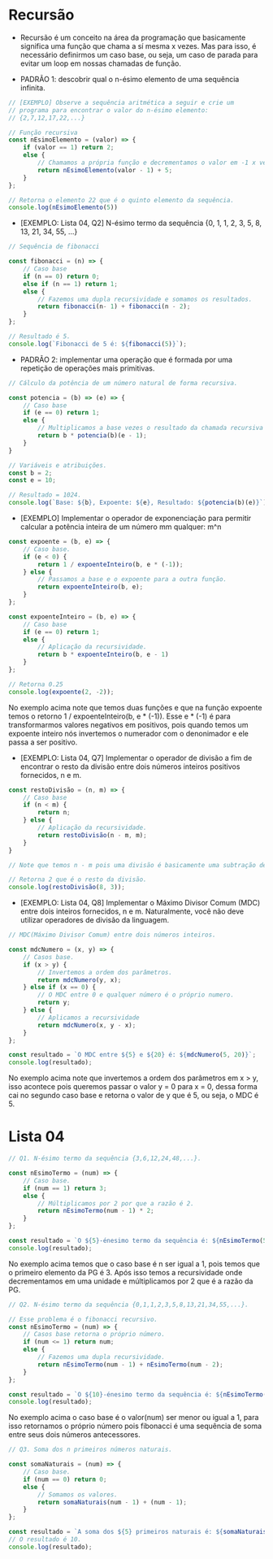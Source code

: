 # Recursão

- Recursão é um conceito na área da programação que basicamente significa uma função que chama a sí mesma x vezes. Mas para isso, é necessário definirmos um caso base, ou seja, um caso de parada para evitar um loop em nossas chamadas de função.

* PADRÃO 1: descobrir qual o n-ésimo elemento de uma sequência infinita.

````js
// [EXEMPLO] Observe a sequência aritmética a seguir e crie um 
// programa para encontrar o valor do n-ésimo elemento: 
// {2,7,12,17,22,...}

// Função recursiva
const nEsimoElemento = (valor) => {
    if (valor == 1) return 2;
    else {
        // Chamamos a própria função e decrementamos o valor em -1 x vezes.
        return nEsimoElemento(valor - 1) + 5;
    }
};

// Retorna o elemento 22 que é o quinto elemento da sequência.
console.log(nEsimoElemento(5))
````

* [EXEMPLO: Lista 04, Q2] N-ésimo termo da sequência {0, 1, 1, 2, 3, 5, 8, 13, 21, 34, 55, ...}
````js
// Sequência de fibonacci

const fibonacci = (n) => {
    // Caso base
    if (n == 0) return 0;
    else if (n == 1) return 1;
    else {
        // Fazemos uma dupla recursividade e somamos os resultados.
        return fibonacci(n- 1) + fibonacci(n - 2);
    }
};

// Resultado é 5.
console.log(`Fibonacci de 5 é: ${fibonacci(5)}`);
````
* PADRÃO 2: implementar uma operação que é formada por uma repetição de operações mais primitivas.
````js
// Cálculo da potência de um número natural de forma recursiva.

const potencia = (b) => (e) => {
    // Caso base
    if (e == 0) return 1;
    else {
        // Multiplicamos a base vezes o resultado da chamada recursiva n vezes.
        return b * potencia(b)(e - 1);
    }
}

// Variáveis e atribuições.
const b = 2;
const e = 10;

// Resultado = 1024.
console.log(`Base: ${b}, Expoente: ${e}, Resultado: ${potencia(b)(e)}`);
````

* [EXEMPLO] Implementar o operador de exponenciação para permitir calcular a potência inteira de um número mm qualquer: m^n

````js
const expoente = (b, e) => {
    // Caso base.
    if (e < 0) {
        return 1 / expoenteInteiro(b, e * (-1));
    } else {
        // Passamos a base e o expoente para a outra função.
        return expoenteInteiro(b, e);
    }
};

const expoenteInteiro = (b, e) => {
    // Caso base
    if (e == 0) return 1;
    else {
        // Aplicação da recursividade.
        return b * expoenteInteiro(b, e - 1)
    }
};

// Retorna 0.25
console.log(expoente(2, -2));
````

No exemplo acima note que temos duas funções e que na função expoente temos o retorno 1 / expoenteInteiro(b, e * (-1)). Esse e * (-1) é para transformarmos valores negativos em positivos, pois quando temos um expoente inteiro nós invertemos o numerador com o denonimador e ele passa a ser positivo.

* [EXEMPLO: Lista 04, Q7] Implementar o operador de divisão a fim de encontrar o resto da divisão entre dois números inteiros positivos fornecidos, n e m.

````js
const restoDivisão = (n, m) => {
    // Caso base
    if (n < m) {
        return n;
    } else {
        // Aplicação da recursividade.
        return restoDivisão(n - m, m);
    }
}

// Note que temos n - m pois uma divisão é basicamente uma subtração de valores.

// Retorna 2 que é o resto da divisão.
console.log(restoDivisão(8, 3));
````

* [EXEMPLO: Lista 04, Q8] Implementar o Máximo Divisor Comum (MDC) entre dois inteiros fornecidos, n e m. Naturalmente, você não deve utilizar operadores de divisão da linguagem.

````js
// MDC(Máximo Divisor Comum) entre dois números inteiros.

const mdcNumero = (x, y) => {
    // Casos base.
    if (x > y) {
        // Invertemos a ordem dos parâmetros.
        return mdcNumero(y, x);
    } else if (x == 0) {
        // O MDC entre 0 e qualquer número é o próprio numero.
        return y;
    } else {
        // Aplicamos a recursividade
        return mdcNumero(x, y - x);
    }
};

const resultado = `O MDC entre ${5} e ${20} é: ${mdcNumero(5, 20)}`;
console.log(resultado);
````

No exemplo acima note que invertemos a ordem dos parâmetros em x > y, isso acontece pois queremos passar o valor y = 0 para x = 0, dessa forma cai no segundo caso base e retorna o valor de y que é 5, ou seja, o MDC é 5.

# Lista 04

````js
// Q1. N-ésimo termo da sequência {3,6,12,24,48,...}.

const nEsimoTermo = (num) => {
    // Caso base.
    if (num == 1) return 3;
    else {
        // Múltiplicamos por 2 por que a razão é 2.
        return nEsimoTermo(num - 1) * 2;
    }
};

const resultado = `O ${5}-énesimo termo da sequência é: ${nEsimoTermo(5)}`;
console.log(resultado);
````

No exemplo acima temos que o caso base é n ser igual a 1, pois temos que o primeiro elemento da PG é 3. Após isso temos a recursividade onde decrementamos em uma unidade e múltiplicamos por 2 que é a razão da PG.


````js
// Q2. N-ésimo termo da sequência {0,1,1,2,3,5,8,13,21,34,55,...}.

// Esse problema é o fibonacci recursivo.
const nEsimoTermo = (num) => {
    // Casos base retorna o próprio número.
    if (num <= 1) return num;
    else {
        // Fazemos uma dupla recursividade.
        return nEsimoTermo(num - 1) + nEsimoTermo(num - 2);
    }
};

const resultado = `O ${10}-énesimo termo da sequência é: ${nEsimoTermo(10)}`;
console.log(resultado);
````

No exemplo acima o caso base é o valor(num) ser menor ou igual a 1, para isso retornamos o próprio número pois fibonacci é uma sequência de soma entre seus dois números antecessores.

````js
// Q3. Soma dos n primeiros números naturais.

const somaNaturais = (num) => {
    // Caso base.
    if (num == 0) return 0;
    else {
        // Somamos os valores.
        return somaNaturais(num - 1) + (num - 1);
    }
};

const resultado = `A soma dos ${5} primeiros naturais é: ${somaNaturais(5)}`;
// O resultado é 10.
console.log(resultado);
````

